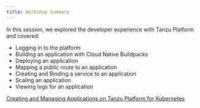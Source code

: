 ```yaml
---
title: Workshop Summary
---
```


In this session, we explored the developer experience with Tanzu Platform and covered:
- Logging in to the platform
- Building an application with Cloud Native Buildpacks
- Deploying an application
- Mapping a public route to an application
- Creating and Binding a service to an application
- Scaling an application
- Viewing logs for an application

[Creating and Managing Applications on Tanzu Platform for Kubernetes](https://docs.vmware.com/en/VMware-Tanzu-Platform/services/create-manage-apps-tanzu-platform-k8s/index.html)
